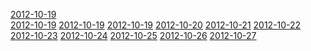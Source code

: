<a href="2012-10-19.md">2012-10-19</a>
<br />
<a href="2012-10-19.md">2012-10-19</a>
<a href="2012-10-19.md">2012-10-19</a>
<a href="2012-10-19.md">2012-10-19</a>
<a href="2012-10-20.md">2012-10-20</a>
<a href="2012-10-21.md">2012-10-21</a>
<a href="2012-10-22.md">2012-10-22</a>
<a href="2012-10-23.md">2012-10-23</a>
<a href="2012-10-24.md">2012-10-24</a>
<a href="2012-10-25.md">2012-10-25</a>
<a href="2012-10-26.md">2012-10-26</a>
<a href="2012-10-27.md">2012-10-27</a>
<br />


